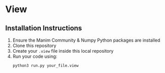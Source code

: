 # View

## Installation Instructions

1. Ensure the Manim Community & Numpy Python packages are installed
2. Clone this repository
3. Create your `.view` file inside this local repository
4. Run your code using:
   ```bash
   python3 run.py your_file.view
